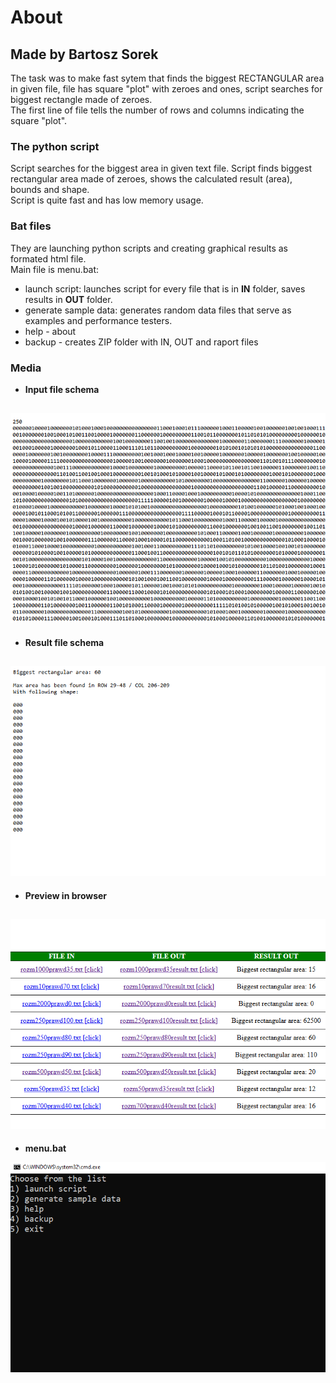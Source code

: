# About
## Made by Bartosz Sorek
The task was to make fast sytem that finds the biggest RECTANGULAR area in given file, file has square "plot" with zeroes and ones, script searches for biggest rectangle made of zeroes.    
The first line of file tells the number of rows and columns indicating the square "plot".    
### The python script 
Script searches for the biggest area in given text file. Script finds biggest rectangular area made of zeroes, shows the calculated result (area), bounds and shape.    
Script is quite fast and has low memory usage.
### Bat files
They are launching python scripts and creating graphical results as formated html file.     
Main file is menu.bat:
- launch script: launches script for every file that is in **IN** folder, saves results in **OUT** folder.
- generate sample data: generates random data files that serve as examples and performance testers.
- help - about
- backup - creates ZIP folder with IN, OUT and raport files
### Media
- **Input file schema**
  
![Input file schema](Preview/in.png)
---
- **Result file schema**
  
![Result file schema](Preview/result.png)
---
- **Preview in browser**
  
![Preview in browser](Preview/html.png)
---
- **menu.bat**
  
![menu.bat](Preview/menu.png)
